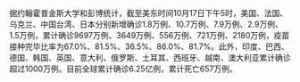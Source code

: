 据约翰霍普金斯大学和彭博统计，截至美东时间10月17日下午5时，美国、法国、乌克兰、中国台湾、日本分别新增确诊1.8万例、10.7万例、7.9万例、2.9万例、1.5万例，累计确诊9697万例、3649万例、556万例、721万例、2180万例，疫苗接种完毕比率为67.0%、81.5%、36.5%、86.0%、81.7%。此外，印度、巴西、德国、韩国、英国、意大利、俄罗斯、土耳其、西班牙、越南、澳大利亚累计确诊超过1000万例。目前全球累计确诊6.25亿例，累计死亡657万例。